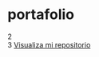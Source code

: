  # portafolio
2  
3  <a href="https://angelaanyosa.github.io/Challenge-Oracle-decoder/">Visualiza mi repositorio</a>
